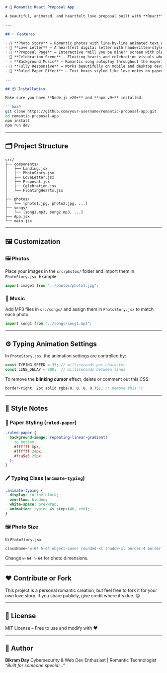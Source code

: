 

````markdown
# 💖 Romantic React Proposal App

A beautiful, animated, and heartfelt love proposal built with **React** and **Tailwind CSS**. This project expresses emotions through photo storytelling, handwritten letters, music, and interactivity—perfect for creating a memorable digital confession.

---

## ✨ Features

- 📸 **Photo Story** — Romantic photos with line-by-line animated text and matching background music.
- 💌 **Love Letter** — A heartfelt digital letter with handwritten-style animation.
- 💍 **Proposal Page** — Interactive "Will you be mine?" screen with playful NO button.
- 🎉 **Celebration Scene** — Floating hearts and celebration visuals when your love says "Yes".
- 🎶 **Background Music** — Romantic song autoplay throughout the experience.
- 📱 **Fully Responsive** — Works beautifully on mobile and desktop devices.
- 📝 **Ruled Paper Effect** — Text boxes styled like love notes on paper.

---

## 📦 Installation

Make sure you have **Node.js v20+** and **npm v9+** installed.

```bash
git clone https://github.com/your-username/romantic-proposal-app.git
cd romantic-proposal-app
npm install
npm run dev
````

---

## 🗂️ Project Structure

```
src/
├── components/
│   ├── Landing.jsx
│   ├── PhotoStory.jsx
│   ├── LoveLetter.jsx
│   ├── Proposal.jsx
│   ├── Celebration.jsx
│   └── FloatingHearts.jsx
│
├── photos/
│   └── [photo1.jpg, photo2.jpg, ...]
├── songs/
│   └── [song1.mp3, song2.mp3, ...]
├── App.jsx
└── main.jsx
```

---

## 🖼️ Customization

### 🖼 Photos

Place your images in the `src/photos/` folder and import them in `PhotoStory.jsx`.
Example:

```js
import image1 from "../photos/photo1.jpg";
```

### 🎵 Music

Add MP3 files in `src/songs/` and assign them in `PhotoStory.jsx` to match each photo.

```js
import song1 from "../songs/song1.mp3";
```

---

## ⚙️ Typing Animation Settings

In `PhotoStory.jsx`, the animation settings are controlled by:

```js
const TYPING_SPEED = 35; // milliseconds per character
const LINE_DELAY = 800;  // milliseconds between lines
```

To remove the **blinking cursor** effect, delete or comment out this CSS:

```css
border-right: 2px solid rgba(0, 0, 0, 0.75); /* Remove this */
```

---

## 📐 Style Notes

### 📄 Paper Styling (`ruled-paper`)

```css
.ruled-paper {
  background-image: repeating-linear-gradient(
    to bottom,
    #ffffff 0px,
    #ffffff 24px,
    #fca5a5 25px
  );
}
```

### 🖊 Typing Class (`animate-typing`)

```css
.animate-typing {
  display: inline-block;
  overflow: hidden;
  white-space: pre-wrap;
  animation: typing 4s steps(40, end);
}
```

### 🖼 Photo Size

In `PhotoStory.jsx`:

```jsx
className="w-64 h-64 object-cover rounded-xl shadow-xl border-4 border-rose-200"
```

Change `w-64 h-64` for photo dimensions.

---

## ❤️ Contribute or Fork

This project is a personal romantic creation, but feel free to fork it for your own love story.
If you share publicly, give credit where it's due. 😊

---

## 📜 License

MIT License – Free to use and modify with ❤️

---

## 👤 Author

**Bikram Day**
Cybersecurity & Web Dev Enthusiast | Romantic Technologist
*“Built for someone special...”*

```

```
